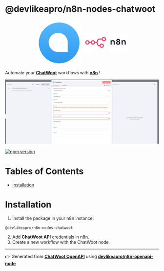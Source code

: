 # @devlikeapro/n8n-nodes-chatwoot

<div style="
  display: flex;
  justify-content: center;
  align-items: center;
">
  <img src="./chatwoot.png" width='150px'/>
  <img src="./n8n.png" width='150px'/>
</div>

Automate your
[**ChatWoot**](https://www.chatwoot.com/)
workflows with
[**n8n**](https://n8n.io/)
!

![screenshot](node.png)

[![npm version](https://img.shields.io/npm/v/@devlikeapro/n8n-nodes-chatwoot.svg)](https://www.npmjs.com/package/@devlikeapro/n8n-nodes-chatwoot)

# Tables of Contents

<!-- toc -->

- [Installation](#installation)

<!-- tocstop -->

# Installation
1. Install the package in your n8n instance:

```
@devlikeapro/n8n-nodes-chatwoot
```

2. Add **ChatWoot API** credentials in n8n.
3. Create a new workflow with the ChatWoot node.


----

👉 Generated from
[**ChatWoot OpenAPI**](https://www.chatwoot.com/developers/api/)
using [**devlikeapro/n8n-openapi-node**](https://github.com/devlikeapro/n8n-openapi-node)


